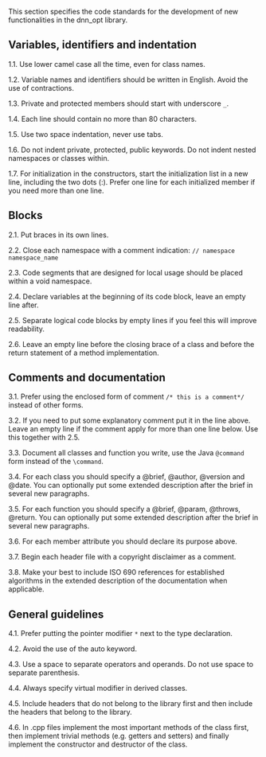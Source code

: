 This section specifies the code standards for the development of new functionalities in the dnn_opt library.

## Variables, identifiers and indentation

  1.1. Use lower camel case all the time, even for class names.
  
  1.2. Variable names and identifiers should be written in English. Avoid the use of contractions.
  
  1.3. Private and protected members should start with underscore `_`.
  
  1.4. Each line should contain no more than 80 characters.
  
  1.5. Use two space indentation, never use tabs.
  
  1.6. Do not indent private, protected, public keywords. Do not indent nested namespaces or classes within.
  
  1.7. For initialization in the constructors, start the initialization list in a new line, including the two dots (:). Prefer one line for each initialized member if you need more than one line.
  

## Blocks

  2.1. Put braces in its own lines.
  
  2.2. Close each namespace with a comment indication: ` // namespace namespace_name `
  
  2.3. Code segments that are designed for local usage should be placed within a void namespace.
  
  2.4. Declare variables at the beginning of its code block, leave an empty line after.
  
  2.5. Separate logical code blocks by empty lines if you feel this will improve readability.
  
  2.6. Leave an empty line before the closing brace of a class and before the return statement of a method implementation.
  

## Comments and documentation

  3.1. Prefer using the enclosed form of comment ` /* this is a comment*/ ` instead of other forms.
  
  3.2. If you need to put some explanatory comment put it in the line above. Leave an empty line if the comment apply for more than one line below. Use this together with 2.5.
  
  3.3. Document all classes and function you write, use the Java `@command` form instead of the `\command`.
  
  3.4. For each class you should specify a @brief, @author, @version and @date. You can optionally put some extended description after the brief in several new paragraphs.
  
  3.5. For each function you should specify a @brief, @param, @throws, @return. You can optionally put some extended description after the brief in several new paragraphs.
  
  3.6. For each member attribute you should declare its purpose above.
  
  3.7. Begin each header file with a copyright disclaimer as a comment.
  
  3.8. Make your best to include ISO 690 references for established algorithms in the extended description of the documentation when applicable.
  

## General guidelines

  4.1. Prefer putting the pointer modifier `*` next to the type declaration.
  
  4.2. Avoid the use of the auto keyword.
  
  4.3. Use a space to separate operators and operands. Do not use space to separate parenthesis.
  
  4.4. Always specify virtual modifier in derived classes.
  
  4.5. Include headers that do not belong to the library first and then include the headers that belong to the library.
  
  4.6. In .cpp files implement the most important methods of the class first, then implement trivial methods (e.g. getters and setters) and finally implement the constructor and destructor of the class.
